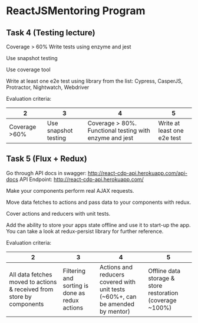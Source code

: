 # ReactJSMentoring Program
## Task 4 (Testing lecture)

Coverage > 60% Write tests using enzyme and jest

Use snapshot testing

Use coverage tool

Write at least one e2e test using library from the list: Cypress, CasperJS, Protractor, Nightwatch, Webdriver

Evaluation criteria:

2 | 3 | 4 | 5
--- | --- | --- | ---
Coverage >60% | Use snapshot testing | Coverage > 80%. Functional testing with enzyme and jest | Write at least one e2e test

## Task 5 (Flux + Redux)
Go through API docs in swagger: http://react-cdp-api.herokuapp.com/api-docs API Endpoint: http://react-cdp-api.herokuapp.com/

Make your components perform real AJAX requests.

Move data fetches to actions and pass data to your components with redux.

Cover actions and reducers with unit tests.

Add the ability to store your apps state offline and use it to start-up the app. You can take a look at redux-persist library for further reference.

Evaluation criteria:

2 | 3 | 4 | 5
--- | --- | --- | ---
All data fetches moved to actions & received from store by components| Filtering and sorting is done as redux actions | Actions and reducers covered with unit tests (~60%+, can be amended by mentor) | Offline data storage & store restoration (coverage ~100%) 
